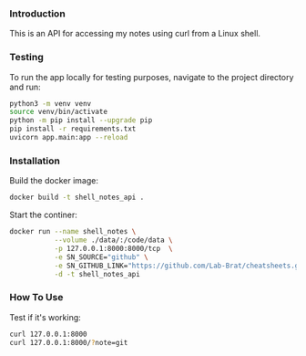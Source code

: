 ### Introduction
This is an API for accessing my notes using curl from a Linux shell. 

### Testing
To run the app locally for testing purposes, 
navigate to the project directory and run:
```bash
python3 -m venv venv
source venv/bin/activate
python -m pip install --upgrade pip 
pip install -r requirements.txt
uvicorn app.main:app --reload
```

### Installation
Build the docker image:
```bash
docker build -t shell_notes_api .
```

Start the continer:
```bash
docker run --name shell_notes \
           --volume ./data/:/code/data \
           -p 127.0.0.1:8000:8000/tcp  \
           -e SN_SOURCE="github" \
           -e SN_GITHUB_LINK="https://github.com/Lab-Brat/cheatsheets.git" \
           -d -t shell_notes_api
```

### How To Use
Test if it's working:
```bash
curl 127.0.0.1:8000
curl 127.0.0.1:8000/?note=git
```
